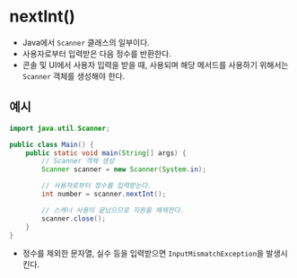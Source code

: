 # nextInt()
- Java에서 `Scanner` 클래스의 일부이다.
- 사용자로부터 입력받은 다음 정수를 반환한다.
- 콘솔 및 UI에서 사용자 입력을 받을 때, 사용되며 해당 메서드를 사용하기 위해서는 `Scanner` 객체를 생성해야 한다.

## 예시
```java
import java.util.Scanner;

public class Main() {
	public static void main(String[] args) {
		// Scanner 객체 생성
		Scanner scanner = new Scanner(System.in);

		// 사용자로부터 정수를 입력받는다.
		int number = scanner.nextInt();

		// 스캐너 사용이 끝났으므로 자원을 해제한다.
		scanner.close();
	}
}
```
- 정수를 제외한 문자열, 실수 등을 입력받으면 `InputMismatchException`을 발생시킨다.